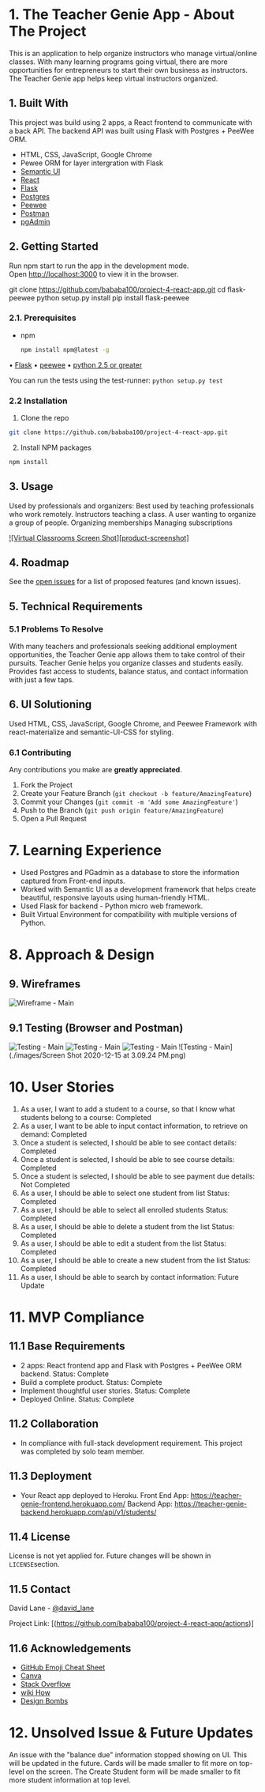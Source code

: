 # 1. The Teacher Genie App - About The Project



This is an application to help organize instructors who manage virtual/online classes. With many learning programs going virtual, there are more opportunities for entrepreneurs to start their own business as instructors. The Teacher Genie app helps keep virtual instructors organized.

## 1. Built With

This project was build using 2 apps, a React frontend to communicate with a back API. The backend API was built using Flask with Postgres + PeeWee ORM.

- HTML, CSS, JavaScript, Google Chrome
- Pewee ORM for layer intergration with Flask
- [Semantic UI](https://semantic-ui.com/)
- [React](https://reactjs.org/)
- [Flask](https://pypi.org/project/Flask/)
- [Postgres](https://www.postgresql.org/)
- [Peewee](http://docs.peewee-orm.com/en/latest/)
- [Postman](https://www.postman.com/)
- [pgAdmin](https://www.pgadmin.org/)

## 2. Getting Started

Run npm start to run the app in the development mode.\
Open [http://localhost:3000](http://localhost:3000) to view it in the browser.

git clone https://github.com/bababa100/project-4-react-app.git
cd flask-peewee
python setup.py install
pip install flask-peewee

### 2.1. Prerequisites

- npm

  ```sh
  npm install npm@latest -g
  ```

• [Flask](https://flask.palletsprojects.com/en/1.1.x/)
• [peewee](http://docs.peewee-orm.com/projects/flask-peewee/en/latest/)
• [python 2.5 or greater](https://www.python.org/)

You can run the tests using the test-runner:
`python setup.py test`

### 2.2 Installation

1.  Clone the repo

```sh
git clone https://github.com/bababa100/project-4-react-app.git
```

2.  Install NPM packages

```sh
npm install
```

## 3. Usage

Used by professionals and organizers:
Best used by teaching professionals who work remotely.
Instructors teaching a class.
A user wanting to organize a group of people.
Organizing memberships
Managing subscriptions

[![Virtual Classrooms Screen Shot][product-screenshot]](https://az877327.vo.msecnd.net/~/media/images/news/2019/q2/20180912_bcn_0042_preview%20jpg.jpg?w=800&la=en&v=1)

## 4. Roadmap

See the [open issues](https://github.com/bababa100/project-4-react-app/actions) for a list of proposed features (and known issues).

## 5. Technical Requirements

### 5.1 Problems To Resolve

With many teachers and professionals seeking additional employment opportunities, the Teacher Genie app allows them to take control of their pursuits.
Teacher Genie helps you organize classes and students easily. Provides fast access to students, balance status, and contact information with just a few taps.

## 6. UI Solutioning

Used HTML, CSS, JavaScript, Google Chrome, and Peewee Framework with react-materialize and semantic-UI-CSS for styling.

### 6.1 Contributing

Any contributions you make are **greatly appreciated**.

1. Fork the Project
2. Create your Feature Branch (`git checkout -b feature/AmazingFeature`)
3. Commit your Changes (`git commit -m 'Add some AmazingFeature'`)
4. Push to the Branch (`git push origin feature/AmazingFeature`)
5. Open a Pull Request

# 7. Learning Experience

- Used Postgres and PGadmin as a database to store the information captured from Front-end inputs.
- Worked with Semantic UI as a development framework that helps create beautiful, responsive layouts using human-friendly HTML.
- Used Flask for backend - Python micro web framework.
- Built Virtual Environment for compatibility with multiple versions of Python.

# 8. Approach & Design

## 9. Wireframes

![Wireframe - Main](./images/Wireframe.png)

## 9.1 Testing (Browser and Postman)

![Testing - Main](./images/Postman-Get.png)
![Testing - Main](./images/pgadmin-database-students.png)
![Testing - Main](./images/pgadmin-database.png)
![Testing - Main](./images/Screen Shot 2020-12-15 at 3.09.24 PM.png)

# 10. User Stories

1. As a user, I want to add a student to a course, so that I know what students belong to a course: Completed
2. As a user, I want to be able to input contact information, to retrieve on demand: Completed
3. Once a student is selected, I should be able to see contact details: Completed
4. Once a student is selected, I should be able to see course details: Completed
5. Once a student is selected, I should be able to see payment due details: Not Completed
6. As a user, I should be able to select one student from list Status: Completed
7. As a user, I should be able to select all enrolled students Status: Completed
8. As a user, I should be able to delete a student from the list Status: Completed
9. As a user, I should be able to edit a student from the list Status: Completed
10. As a user, I should be able to create a new student from the list Status: Completed
11. As a user, I should be able to search by contact information: Future Update

# 11. MVP Compliance

## 11.1 Base Requirements

- 2 apps: React frontend app and Flask with Postgres + PeeWee ORM backend. Status: Complete
- Build a complete product. Status: Complete
- Implement thoughtful user stories. Status: Complete
- Deployed Online. Status: Complete

## 11.2 Collaboration

- In compliance with full-stack development requirement. This project was completed by solo team member.

## 11.3 Deployment

- Your React app deployed to Heroku.
  Front End App: https://teacher-genie-frontend.herokuapp.com/
  Backend App: https://teacher-genie-backend.herokuapp.com/api/v1/students/

## 11.4 License

License is not yet applied for. Future changes will be shown in `LICENSE`section.

## 11.5 Contact

David Lane - [@david_lane](https://twitter.com/david_lane)

Project Link: [(https://github.com/bababa100/project-4-react-app/actions)]

## 11.6 Acknowledgements

- [GitHub Emoji Cheat Sheet](https://www.webpagefx.com/tools/emoji-cheat-sheet)
- [Canva](https://www.canva.com/)
- [Stack Overflow](https://stackoverflow.com/)
- [wiki How](https://www.wikihow.com/)
- [Design Bombs](https://www.designbombs.com/)

# 12. Unsolved Issue & Future Updates

An issue with the "balance due" information stopped showing on UI. This will be updated in the future.
Cards will be made smaller to fit more on top-level on the screen. The Create Student form will be made smaller to fit more student information at top level.
